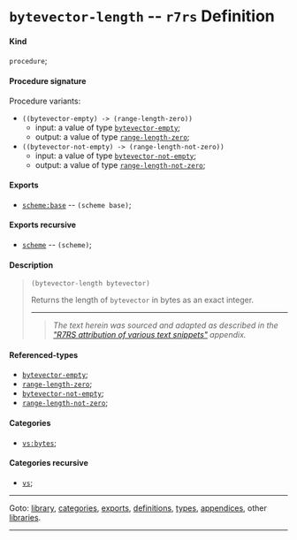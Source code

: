 

<a id='definition__r7rs__bytevector-length'></a>

# `bytevector-length` -- `r7rs` Definition


<a id='definition__r7rs__bytevector-length__kind'></a>

#### Kind

`procedure`;


<a id='definition__r7rs__bytevector-length__procedure-signature'></a>

#### Procedure signature

Procedure variants:
 * `((bytevector-empty) -> (range-length-zero))`
   * input: a value of type [`bytevector-empty`](../../r7rs/types/bytevector-empty.md#type__r7rs__bytevector-empty);
   * output: a value of type [`range-length-zero`](../../r7rs/types/range-length-zero.md#type__r7rs__range-length-zero);
 * `((bytevector-not-empty) -> (range-length-not-zero))`
   * input: a value of type [`bytevector-not-empty`](../../r7rs/types/bytevector-not-empty.md#type__r7rs__bytevector-not-empty);
   * output: a value of type [`range-length-not-zero`](../../r7rs/types/range-length-not-zero.md#type__r7rs__range-length-not-zero);


<a id='definition__r7rs__bytevector-length__exports'></a>

#### Exports

 * [`scheme:base`](../../r7rs/exports/scheme_3a_base.md#export__r7rs__scheme_3a_base) -- `(scheme base)`;


<a id='definition__r7rs__bytevector-length__exports-recursive'></a>

#### Exports recursive

 * [`scheme`](../../r7rs/exports/scheme.md#export__r7rs__scheme) -- `(scheme)`;


<a id='definition__r7rs__bytevector-length__description'></a>

#### Description

> ````
> (bytevector-length bytevector)
> ````
> 
> 
> Returns the length of `bytevector` in bytes as an exact integer.
> 
> 
> ----
> > *The text herein was sourced and adapted as described in the ["R7RS attribution of various text snippets"](../../r7rs/appendices/attribution.md#appendix__r7rs__attribution) appendix.*


<a id='definition__r7rs__bytevector-length__referenced-types'></a>

#### Referenced-types

 * [`bytevector-empty`](../../r7rs/types/bytevector-empty.md#type__r7rs__bytevector-empty);
 * [`range-length-zero`](../../r7rs/types/range-length-zero.md#type__r7rs__range-length-zero);
 * [`bytevector-not-empty`](../../r7rs/types/bytevector-not-empty.md#type__r7rs__bytevector-not-empty);
 * [`range-length-not-zero`](../../r7rs/types/range-length-not-zero.md#type__r7rs__range-length-not-zero);


<a id='definition__r7rs__bytevector-length__categories'></a>

#### Categories

 * [`vs:bytes`](../../vonuvoli/categories/vs_3a_bytes.md#category__vonuvoli__vs_3a_bytes);


<a id='definition__r7rs__bytevector-length__categories-recursive'></a>

#### Categories recursive

 * [`vs`](../../vonuvoli/categories/vs.md#category__vonuvoli__vs);

----

Goto: [library](../../r7rs/_index.md#library__r7rs), [categories](../../r7rs/categories/_index.md#toc__r7rs__categories), [exports](../../r7rs/exports/_index.md#toc__r7rs__exports), [definitions](../../r7rs/definitions/_index.md#toc__r7rs__definitions), [types](../../r7rs/types/_index.md#toc__r7rs__types), [appendices](../../r7rs/appendices/_index.md#toc__r7rs__appendices), other [libraries](../../_libraries.md#toc__libraries).

----

